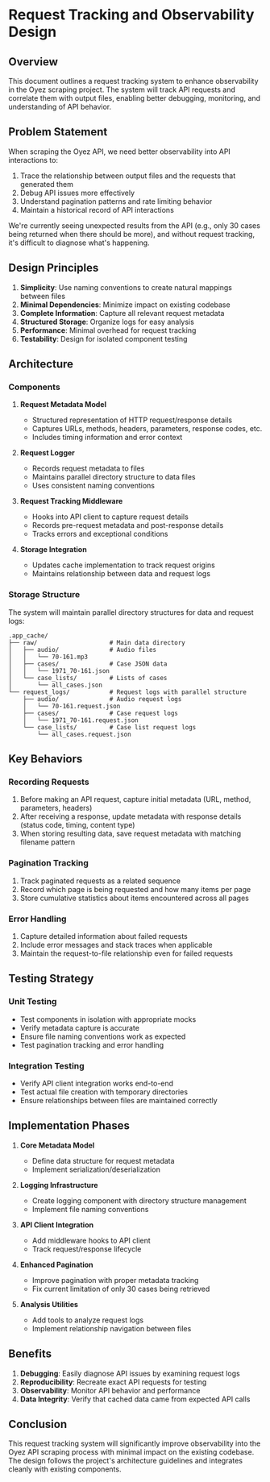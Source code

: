 # Request Tracking and Observability Design

## Overview

This document outlines a request tracking system to enhance observability in the Oyez scraping project. The system will track API requests and correlate them with output files, enabling better debugging, monitoring, and understanding of API behavior.

## Problem Statement

When scraping the Oyez API, we need better observability into API interactions to:

1. Trace the relationship between output files and the requests that generated them
2. Debug API issues more effectively
3. Understand pagination patterns and rate limiting behavior
4. Maintain a historical record of API interactions

We're currently seeing unexpected results from the API (e.g., only 30 cases being returned when there should be more), and without request tracking, it's difficult to diagnose what's happening.

## Design Principles

1. **Simplicity**: Use naming conventions to create natural mappings between files
2. **Minimal Dependencies**: Minimize impact on existing codebase
3. **Complete Information**: Capture all relevant request metadata
4. **Structured Storage**: Organize logs for easy analysis
5. **Performance**: Minimal overhead for request tracking
6. **Testability**: Design for isolated component testing

## Architecture

### Components

1. **Request Metadata Model**

   - Structured representation of HTTP request/response details
   - Captures URLs, methods, headers, parameters, response codes, etc.
   - Includes timing information and error context

2. **Request Logger**

   - Records request metadata to files
   - Maintains parallel directory structure to data files
   - Uses consistent naming conventions

3. **Request Tracking Middleware**

   - Hooks into API client to capture request details
   - Records pre-request metadata and post-response details
   - Tracks errors and exceptional conditions

4. **Storage Integration**
   - Updates cache implementation to track request origins
   - Maintains relationship between data and request logs

### Storage Structure

The system will maintain parallel directory structures for data and request logs:

```
.app_cache/
├── raw/                    # Main data directory
│   ├── audio/              # Audio files
│   │   └── 70-161.mp3
│   ├── cases/              # Case JSON data
│   │   └── 1971_70-161.json
│   └── case_lists/         # Lists of cases
│       └── all_cases.json
└── request_logs/           # Request logs with parallel structure
    ├── audio/              # Audio request logs
    │   └── 70-161.request.json
    ├── cases/              # Case request logs
    │   └── 1971_70-161.request.json
    └── case_lists/         # Case list request logs
        └── all_cases.request.json
```

## Key Behaviors

### Recording Requests

1. Before making an API request, capture initial metadata (URL, method, parameters, headers)
2. After receiving a response, update metadata with response details (status code, timing, content type)
3. When storing resulting data, save request metadata with matching filename pattern

### Pagination Tracking

1. Track paginated requests as a related sequence
2. Record which page is being requested and how many items per page
3. Store cumulative statistics about items encountered across all pages

### Error Handling

1. Capture detailed information about failed requests
2. Include error messages and stack traces when applicable
3. Maintain the request-to-file relationship even for failed requests

## Testing Strategy

### Unit Testing

- Test components in isolation with appropriate mocks
- Verify metadata capture is accurate
- Ensure file naming conventions work as expected
- Test pagination tracking and error handling

### Integration Testing

- Verify API client integration works end-to-end
- Test actual file creation with temporary directories
- Ensure relationships between files are maintained correctly

## Implementation Phases

1. **Core Metadata Model**

   - Define data structure for request metadata
   - Implement serialization/deserialization

2. **Logging Infrastructure**

   - Create logging component with directory structure management
   - Implement file naming conventions

3. **API Client Integration**

   - Add middleware hooks to API client
   - Track request/response lifecycle

4. **Enhanced Pagination**

   - Improve pagination with proper metadata tracking
   - Fix current limitation of only 30 cases being retrieved

5. **Analysis Utilities**
   - Add tools to analyze request logs
   - Implement relationship navigation between files

## Benefits

1. **Debugging**: Easily diagnose API issues by examining request logs
2. **Reproducibility**: Recreate exact API requests for testing
3. **Observability**: Monitor API behavior and performance
4. **Data Integrity**: Verify that cached data came from expected API calls

## Conclusion

This request tracking system will significantly improve observability into the Oyez API scraping process with minimal impact on the existing codebase. The design follows the project's architecture guidelines and integrates cleanly with existing components.
